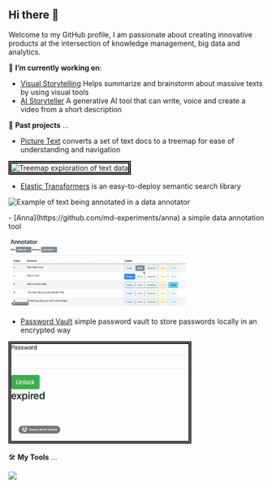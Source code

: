 ## Hi there 👋

Welcome to my GitHub profile, I am passionate about creating innovative products at the intersection of knowledge management, big data and analytics.

🔭 __I’m currently working on__:  
- [Visual Storytelling](https://hammerhead-app-fhetk.ondigitalocean.app/) Helps summarize and brainstorm about massive texts by using visual tools  
- [AI Storyteller](https://github.com/md-experiments/md-similacra) A generative AI tool that can write, voice and create a video from a short description

  
🌟 __Past projects__ ...  
- [Picture Text](https://github.com/md-experiments/picture_text) converts a set of text docs to a treemap for ease of understanding and navigation  
<p align="left">
  <img style="border:5px double black;" src="https://github.com/md-experiments/picture_text/blob/master/assets/cover.gif" width=350 alt=" Treemap exploration of text data">
</p>

- [Elastic Transformers](https://github.com/md-experiments/elastic_transformers) is an easy-to-deploy semantic search library
<p align="left">
  <img src="https://github.com/md-experiments/elastic_transformers/blob/master/assets/architecture.png" width=350 alt=" Example of text being annotated in a data annotator">
</p> 
- [Anna](https://github.com/md-experiments/anna) a simple data annotation tool
<p align="left">
  <img src="https://github.com/md-experiments/anna/blob/master/assets/alex.gif" width=350 alt=" Example of text being annotated in a data annotator">
</p>

- [Password Vault](https://github.com/md-experiments/password_vault) simple password vault to store passwords locally in an encrypted way

<p align="left">
  <img style="border:5px double black;" src="https://github.com/md-experiments/password_vault/blob/master/assets/pass_value_preview.gif" width=350  alt=" Image of a user entering a password and storing to vault">
</p>

🛠️ __My Tools__ ... 
<p align="left">
  <a href="https://skillicons.dev">
    <img src="https://skillicons.dev/icons?i=py,pytorch,docker,aws,flask,js" />
  </a>
</p>
